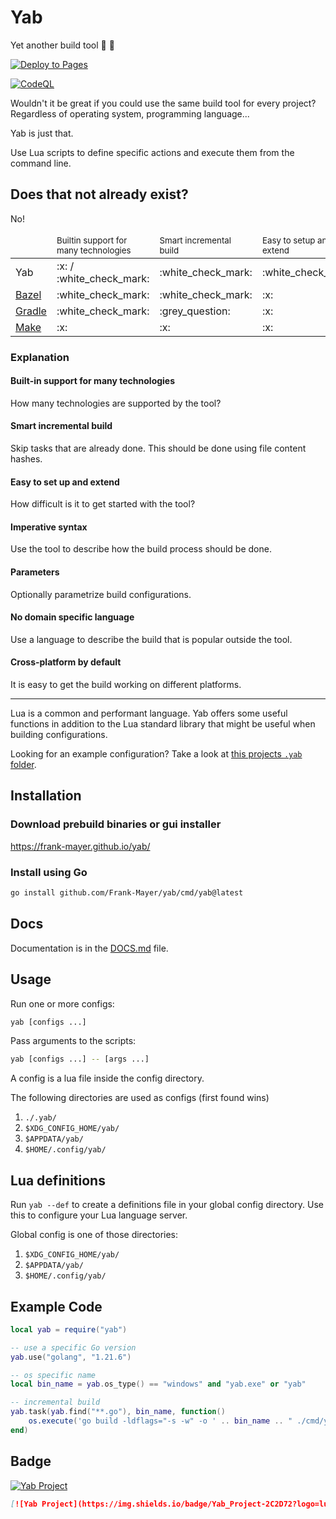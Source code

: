 # Yab

Yet another build tool :construction_worker: :construction:

[![Deploy to Pages](https://github.com/Frank-Mayer/yab/actions/workflows/deploy.yml/badge.svg)](https://github.com/Frank-Mayer/yab/actions/workflows/deploy.yml)

[![CodeQL](https://github.com/Frank-Mayer/yab/actions/workflows/github-code-scanning/codeql/badge.svg)](https://github.com/Frank-Mayer/yab/actions/workflows/github-code-scanning/codeql)

Wouldn't it be great if you could use the same build tool for every project?
Regardless of operating system, programming language...

Yab is just that.

Use Lua scripts to define specific actions and execute them from the command line.

## Does that not already exist?

No!

<table>
    <thead>
        <tr>
            <td></td>
            <td><sup>Builtin support for many technologies</sup></td>
            <td><sup>Smart incremental build</sup></td>
            <td><sup>Easy to setup and extend</sup></td>
            <td><sup>Imperative syntax (loops, functions, ...)</sup></td>
            <td><sup>Parameters</sup></td>
            <td><sup><b>No</b> domain specific language</sup></td>
            <td><sup>Cross-platform by default</sup></td>
        </tr>
    </thead>
    <tbody>
        <tr>
            <td>Yab</td>
            <td>:x: / :white_check_mark:</td>
            <td>:white_check_mark:</td>
            <td>:white_check_mark:</td>
            <td>:white_check_mark:</td>
            <td>:white_check_mark:</td>
            <td>:white_check_mark:</td>
            <td>:white_check_mark:</td>
        </tr>
        <tr>
            <td><a href="https://bazel.build/" target="blank">Bazel</a></td>
            <td>:white_check_mark:</td>
            <td>:white_check_mark:</td>
            <td>:x:</td>
            <td>:x:</td>
            <td>:x:</td>
            <td>:x:</td>
            <td>:white_check_mark:</td>
        </tr>
        <tr>
            <td><a href="https://gradle.org/" target="blank">Gradle</a></td>
            <td>:white_check_mark:</td>
            <td>:grey_question:</td>
            <td>:x:</td>
            <td>:x:</td>
            <td>:x:</td>
            <td>:x:</td>
            <td>:white_check_mark:</td>
        </tr>
        <tr>
            <td><a href="https://www.gnu.org/software/make/" target="blank">Make</a></td>
            <td>:x:</td>
            <td>:x:</td>
            <td>:x:</td>
            <td>:x:</td>
            <td>:x:</td>
            <td>:x:</td>
            <td>:x:</td>
        </tr>
    </tbody>
</table>

### Explanation

#### Built-in support for many technologies

How many technologies are supported by the tool?

#### Smart incremental build

Skip tasks that are already done.
This should be done using file content hashes.

#### Easy to set up and extend

How difficult is it to get started with the tool?

#### Imperative syntax

Use the tool to describe how the build process should be done.

#### Parameters

Optionally parametrize build configurations.

#### No domain specific language

Use a language to describe the build that is popular outside the tool.

#### Cross-platform by default

It is easy to get the build working on different platforms.

---

Lua is a common and performant language.
Yab offers some useful functions in addition to the Lua standard library that might be useful when building configurations.

Looking for an example configuration?
Take a look at [this projects `.yab` folder](https://github.com/Frank-Mayer/yab/tree/main/.yab).

## Installation

### Download prebuild binaries or gui installer

https://frank-mayer.github.io/yab/

### Install using Go

```bash
go install github.com/Frank-Mayer/yab/cmd/yab@latest
```

## Docs

Documentation is in the [DOCS.md](https://github.com/Frank-Mayer/yab/blob/main/DOCS.md) file.

## Usage

Run one or more configs:

```bash
yab [configs ...]
```

Pass arguments to the scripts:

```bash
yab [configs ...] -- [args ...]
```

A config is a lua file inside the config directory.

The following directories are used as configs (first found wins)

1. `./.yab/`
1. `$XDG_CONFIG_HOME/yab/`
1. `$APPDATA/yab/`
1. `$HOME/.config/yab/`

## Lua definitions

Run `yab --def` to create a definitions file in your global config directory.
Use this to configure your Lua language server.

Global config is one of those directories:

1. `$XDG_CONFIG_HOME/yab/`
1. `$APPDATA/yab/`
1. `$HOME/.config/yab/`

## Example Code

```lua
local yab = require("yab")

-- use a specific Go version
yab.use("golang", "1.21.6")

-- os specific name
local bin_name = yab.os_type() == "windows" and "yab.exe" or "yab"

-- incremental build
yab.task(yab.find("**.go"), bin_name, function()
	os.execute('go build -ldflags="-s -w" -o ' .. bin_name .. " ./cmd/yab/")
end)
```

## Badge

[![Yab Project](https://img.shields.io/badge/Yab_Project-2C2D72?logo=lua)](https://github.com/Frank-Mayer/yab)

```markdown
[![Yab Project](https://img.shields.io/badge/Yab_Project-2C2D72?logo=lua)](https://github.com/Frank-Mayer/yab)
```
